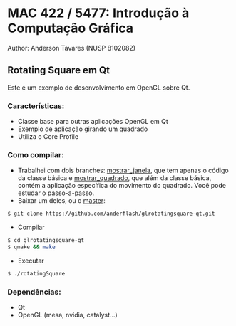 # MAC 422 / 5477: Introdução à Computação Gráfica

Author: Anderson Tavares (NUSP 8102082)

## Rotating Square em Qt

Este é um exemplo de desenvolvimento em OpenGL sobre Qt.

### Características:

- Classe base para outras aplicações OpenGL em Qt
- Exemplo de aplicação girando um quadrado
- Utiliza o Core Profile

### Como compilar:

- Trabalhei com dois branches: [mostrar_janela](https://github.com/anderflash/glrotatingsquare-qt/tree/mostrar_janela), que tem apenas o código da classe básica e [mostrar_quadrado](https://github.com/anderflash/glrotatingsquare-qt/tree/mostrar_quadrado), que além da classe básica, contém a aplicação específica do movimento do quadrado. Você pode estudar o passo-a-passo.
- Baixar um deles, ou o [master](https://github.com/anderflash/glrotatingsquare-qt):
```bash
$ git clone https://github.com/anderflash/glrotatingsquare-qt.git
```
- Compilar

```bash
$ cd glrotatingsquare-qt
$ qmake && make
```
- Executar
```bash
$ ./rotatingSquare
```

### Dependências:

- Qt
- OpenGL (mesa, nvidia, catalyst...)
